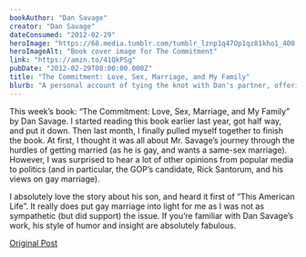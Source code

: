 ```yaml
---
bookAuthor: "Dan Savage"
creator: "Dan Savage"
dateConsumed: "2012-02-29"
heroImage: "https://68.media.tumblr.com/tumblr_lznp1q47Op1qz81kho1_400.jpg"
heroImageAlt: "Book cover image for The Commitment"
link: "https://amzn.to/41QkPSg"
pubDate: "2012-02-29T08:00:00.000Z"
title: "The Commitment: Love, Sex, Marriage, and My Family"
blurb: "A personal account of tying the knot with Dan's partner, offering insights into the meaning of commitment in the context of love, sex, marriage, and family. And it's Dan's thoughts on marriage and the dynamics of his own relationship, making it a valuable read for anyone considering marriage or seeking a deeper understanding of committed relationships."
---
```


This week’s book: “The Commitment: Love, Sex, Marriage, and My Family” by Dan Savage. I started reading this book earlier last year, got half way, and put it down. Then last month, I finally pulled myself together to finish the book. At first, I thought it was all about Mr. Savage’s journey through the hurdles of getting married (as he is gay, and wants a same-sex marriage). However, I was surprised to hear a lot of other opinions from popular media to politics (and in particular, the GOP’s candidate, Rick Santorum, and his views on gay marriage).

I absolutely love the story about his son, and heard it first of “This American Life”. It really does put gay marriage into light for me as I was not as sympathetic (but did support) the issue. If you’re familiar with Dan Savage’s work, his style of humor and insight are absolutely fabulous.

[Original Post](https://jermspeaks.com/post/18500673020/this-weeks-book-the-commitment-love-sex)
